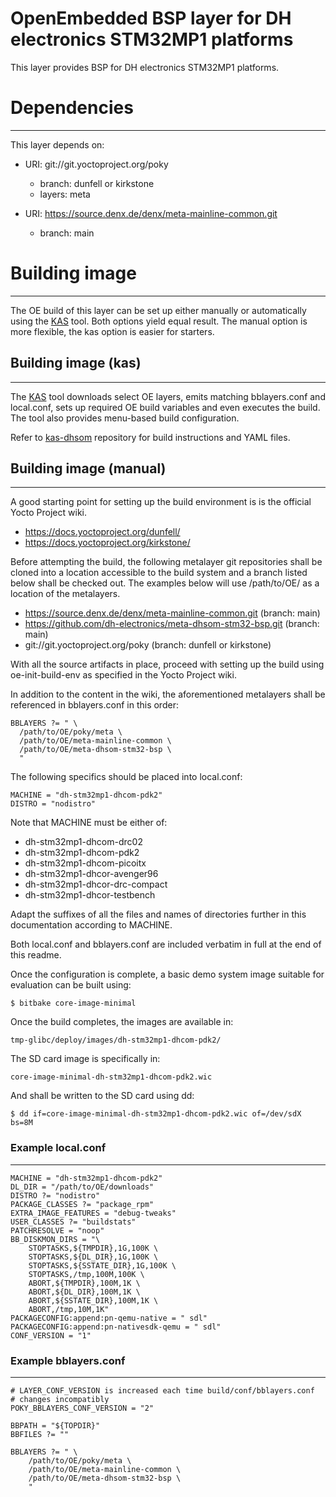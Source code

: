 OpenEmbedded BSP layer for DH electronics STM32MP1 platforms
============================================================

This layer provides BSP for DH electronics STM32MP1 platforms.

# Dependencies
--------------

This layer depends on:

* URI: git://git.yoctoproject.org/poky
  - branch: dunfell or kirkstone
  - layers: meta

* URI: https://source.denx.de/denx/meta-mainline-common.git
  - branch: main

# Building image
----------------

The OE build of this layer can be set up either manually or automatically using
the [KAS](https://github.com/siemens/kas) tool. Both options yield equal result.
The manual option is more flexible, the kas option is easier for starters.

## Building image (kas)
-----------------------

The [KAS](https://github.com/siemens/kas) tool downloads select OE layers, emits
matching bblayers.conf and local.conf, sets up required OE build variables and
even executes the build. The tool also provides menu-based build configuration.

Refer to [kas-dhsom](https://github.com/dh-electronics/kas-dhsom) repository for
build instructions and YAML files.

## Building image (manual)
--------------------------

A good starting point for setting up the build environment is is the official
Yocto Project wiki.

* https://docs.yoctoproject.org/dunfell/
* https://docs.yoctoproject.org/kirkstone/

Before attempting the build, the following metalayer git repositories shall
be cloned into a location accessible to the build system and a branch listed
below shall be checked out. The examples below will use /path/to/OE/ as a
location of the metalayers.

* https://source.denx.de/denx/meta-mainline-common.git			(branch: main)
* https://github.com/dh-electronics/meta-dhsom-stm32-bsp.git    	(branch: main)
* git://git.yoctoproject.org/poky					(branch: dunfell or kirkstone)

With all the source artifacts in place, proceed with setting up the build
using oe-init-build-env as specified in the Yocto Project wiki.

In addition to the content in the wiki, the aforementioned metalayers shall
be referenced in bblayers.conf in this order:

```
BBLAYERS ?= " \
  /path/to/OE/poky/meta \
  /path/to/OE/meta-mainline-common \
  /path/to/OE/meta-dhsom-stm32-bsp \
  "
```

The following specifics should be placed into local.conf:

```
MACHINE = "dh-stm32mp1-dhcom-pdk2"
DISTRO = "nodistro"
```

Note that MACHINE must be either of:

* dh-stm32mp1-dhcom-drc02
* dh-stm32mp1-dhcom-pdk2
* dh-stm32mp1-dhcom-picoitx
* dh-stm32mp1-dhcor-avenger96
* dh-stm32mp1-dhcor-drc-compact
* dh-stm32mp1-dhcor-testbench

Adapt the suffixes of all the files and names of directories further in
this documentation according to MACHINE.

Both local.conf and bblayers.conf are included verbatim in full at the end
of this readme.

Once the configuration is complete, a basic demo system image suitable for
evaluation can be built using:

```
$ bitbake core-image-minimal
```

Once the build completes, the images are available in:

```
tmp-glibc/deploy/images/dh-stm32mp1-dhcom-pdk2/
```

The SD card image is specifically in:

```
core-image-minimal-dh-stm32mp1-dhcom-pdk2.wic
```

And shall be written to the SD card using dd:

```
$ dd if=core-image-minimal-dh-stm32mp1-dhcom-pdk2.wic of=/dev/sdX bs=8M
```

### Example local.conf
----------------------
```
MACHINE = "dh-stm32mp1-dhcom-pdk2"
DL_DIR = "/path/to/OE/downloads"
DISTRO ?= "nodistro"
PACKAGE_CLASSES ?= "package_rpm"
EXTRA_IMAGE_FEATURES = "debug-tweaks"
USER_CLASSES ?= "buildstats"
PATCHRESOLVE = "noop"
BB_DISKMON_DIRS = "\
    STOPTASKS,${TMPDIR},1G,100K \
    STOPTASKS,${DL_DIR},1G,100K \
    STOPTASKS,${SSTATE_DIR},1G,100K \
    STOPTASKS,/tmp,100M,100K \
    ABORT,${TMPDIR},100M,1K \
    ABORT,${DL_DIR},100M,1K \
    ABORT,${SSTATE_DIR},100M,1K \
    ABORT,/tmp,10M,1K"
PACKAGECONFIG:append:pn-qemu-native = " sdl"
PACKAGECONFIG:append:pn-nativesdk-qemu = " sdl"
CONF_VERSION = "1"
```

### Example bblayers.conf
-------------------------
```
# LAYER_CONF_VERSION is increased each time build/conf/bblayers.conf
# changes incompatibly
POKY_BBLAYERS_CONF_VERSION = "2"

BBPATH = "${TOPDIR}"
BBFILES ?= ""

BBLAYERS ?= " \
	/path/to/OE/poky/meta \
	/path/to/OE/meta-mainline-common \
	/path/to/OE/meta-dhsom-stm32-bsp \
	"
```
